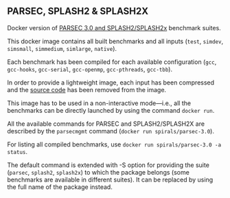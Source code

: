 ## PARSEC, SPLASH2 & SPLASH2X

Docker version of [PARSEC 3.0 and SPLASH2/SPLASH2x](http://parsec.cs.princeton.edu) benchmark suites.

This docker image contains all built benchmarks and all inputs (`test`, `simdev`, `simsmall`, `simmedium`, `simlarge`, `native`).

Each benchmark has been compiled for each available configuration (`gcc`, `gcc-hooks`, `gcc-serial`, `gcc-openmp`, `gcc-pthreads`, `gcc-tbb`).

In order to provide a lightweight image, each input has been compressed and the [source code](http://parsec.cs.princeton.edu/download.htm#parsec) has been removed from the image.

This image has to be used in a non-interactive mode—i.e., all the benchmarks can be directly launched by using the command `docker run`.

All the available commands for PARSEC and SPLASH2/SPLASH2X are described by the `parsecmgmt` command (`docker run spirals/parsec-3.0`).

For listing all compiled benchmarks, use `docker run spirals/parsec-3.0 -a status`.

The default command is extended with -S option for providing the suite (`parsec`, `splash2`, `splash2x`) to which the package belongs (some benchmarks are available in different suites).
It can be replaced by using the full name of the package instead.

